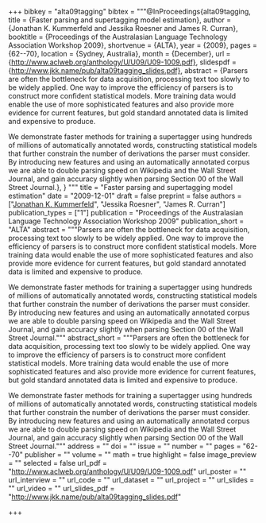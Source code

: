 +++
bibkey = "alta09tagging"
bibtex = """@InProceedings{alta09tagging,
  title     = {Faster parsing and supertagging model estimation},
  author    = {Jonathan K. Kummerfeld and Jessika Roesner and James R. Curran},
  booktitle = {Proceedings of the Australasian Language Technology Association Workshop 2009},
  shortvenue = {ALTA},
  year      = {2009},
  pages     = {62--70},
  location  = {Sydney, Australia},
  month     = {December},
  url       = {http://www.aclweb.org/anthology/U/U09/U09-1009.pdf},
  slidespdf = {http://www.jkk.name/pub/alta09tagging_slides.pdf},
  abstract  = {Parsers are often the bottleneck for data acquisition, processing text too slowly to be widely applied. One way to improve the efficiency of parsers is to construct more confident statistical models. More training data would enable the use of more sophisticated features and also provide more evidence for current features, but gold standard annotated data is limited and expensive to produce.

We demonstrate faster methods for training a supertagger using hundreds of millions of automatically annotated words, constructing statistical models that further constrain the number of derivations the parser must consider. By introducing new features and using an automatically annotated corpus we are able to double parsing speed on Wikipedia and the Wall Street Journal, and gain accuracy slightly when parsing Section 00 of the Wall Street Journal.},
}
"""
title = "Faster parsing and supertagging model estimation"
date = "2009-12-01"
draft = false
preprint = false
authors = ["<span style='text-decoration:underline;'>Jonathan K. Kummerfeld</span>", "Jessika Roesner", "James R. Curran"]
publication_types = ["1"]
publication = "Proceedings of the Australasian Language Technology Association Workshop 2009"
publication_short = "ALTA"
abstract = """Parsers are often the bottleneck for data acquisition, processing text too slowly to be widely applied. One way to improve the efficiency of parsers is to construct more confident statistical models. More training data would enable the use of more sophisticated features and also provide more evidence for current features, but gold standard annotated data is limited and expensive to produce.

We demonstrate faster methods for training a supertagger using hundreds of millions of automatically annotated words, constructing statistical models that further constrain the number of derivations the parser must consider. By introducing new features and using an automatically annotated corpus we are able to double parsing speed on Wikipedia and the Wall Street Journal, and gain accuracy slightly when parsing Section 00 of the Wall Street Journal."""
abstract_short = """Parsers are often the bottleneck for data acquisition, processing text too slowly to be widely applied. One way to improve the efficiency of parsers is to construct more confident statistical models. More training data would enable the use of more sophisticated features and also provide more evidence for current features, but gold standard annotated data is limited and expensive to produce.

We demonstrate faster methods for training a supertagger using hundreds of millions of automatically annotated words, constructing statistical models that further constrain the number of derivations the parser must consider. By introducing new features and using an automatically annotated corpus we are able to double parsing speed on Wikipedia and the Wall Street Journal, and gain accuracy slightly when parsing Section 00 of the Wall Street Journal."""
address = ""
doi = ""
issue = ""
number = ""
pages = "62--70"
publisher = ""
volume = ""
math = true
highlight = false
image_preview = ""
selected = false
url_pdf = "http://www.aclweb.org/anthology/U/U09/U09-1009.pdf"
url_poster = ""
url_interview = ""
url_code = ""
url_dataset = ""
url_project = ""
url_slides = ""
url_video = ""
url_slides_pdf = "http://www.jkk.name/pub/alta09tagging_slides.pdf"



+++